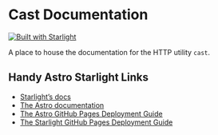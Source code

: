 # Cast Documentation

[![Built with Starlight](https://astro.badg.es/v2/built-with-starlight/tiny.svg)](https://starlight.astro.build)

A place to house the documentation for the HTTP utility `cast`.

## Handy Astro Starlight Links

- [Starlight’s docs](https://starlight.astro.build/)
- [The Astro documentation](https://docs.astro.build)
- [The Astro GitHub Pages Deployment Guide](https://docs.astro.build/en/guides/deploy/github/)
- [The Starlight GitHub Pages Deployment Guide](https://github.com/30DaysOf/astro-starlight-ghpages/)


